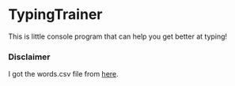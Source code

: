 # TypingTrainer
This is little console program that can help you get better at typing!



### Disclaimer
I got the words.csv file from [here](https://github.com/dwyl/english-words).

